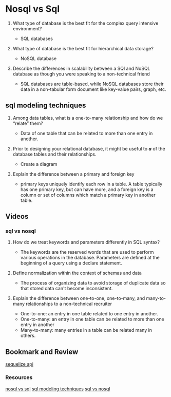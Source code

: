 # Nosql vs Sql

1. What type of database is the best fit for the complex query intensive environment?
    - SQL databases

2. What type of database is the best fit for hierarchical data storage?
    - NoSQL database

3. Describe the differences in scalability between a SQl and NoSQL database as though you were speaking to a non-technical friend
    - SQL databases are table-based, while NoSQL databases store their data in a non-tabular form document like key-value pairs, graph, etc.

## sql modeling techniques

1. Among data tables, what is a one-to-many relationship and how do we “relate” them?
    - Data of one table that can be related to more than one entry in another.

2. Prior to designing your relational database, it might be useful to ___a___ of the database tables and their relationships.
    - Create a diagram

3. Explain the difference between a primary and foreign key

    - primary keys uniquely identify each row in a table.  A table typically has one primary key, but can have more, and  a foreign key is a column or set of columns which match a primary key in another table.

## Videos

### sql vs nosql

1. How do we treat keywords and parameters differently in SQL syntax?
    - The keywords are the reserved words that are used to perform various operations in the database. Parameters are defined at the beginning of a query using a declare statement.

2. Define normalization within the context of schemas and data
    - The process of organizing data to avoid storage of duplicate data so that stored data can't become inconsistent.

3. Explain the difference between one-to-one, one-to-many, and many-to-many relationships to a non-technical recruiter
    - One-to-one: an entry in one table related to one entry in another.
    - One-to-many: an entry in one table can be related to more than one entry in another
    - Many-to-many: many entries in a table can be related many in others.

## Bookmark and Review

[sequelize api](https://sequelize.org/master/)

### Resources

[nosql vs sql](https://www.thegeekstuff.com/2014/01/sql-vs-nosql-db/?utm_source=tuicool)
[sql modeling techniques](https://www.essentialsql.com/get-ready-to-learn-sql-7-simplified-data-modeling/)
[sql vs nosql](https://www.youtube.com/watch?v=ZS_kXvOeQ5Y)
